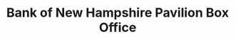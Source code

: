 ---
title: "Bank of New Hampshire Pavilion Box Office"
url: /gilford/bank-of-new-hampshire-pavilion-box-office/
shop: Musik
---